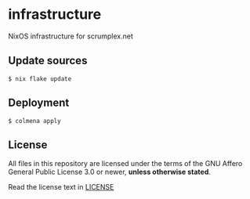 # infrastructure

NixOS infrastructure for scrumplex.net

## Update sources
```
$ nix flake update
```

## Deployment
```
$ colmena apply
```

## License
All files in this repository are licensed under the terms of the GNU Affero General Public License 3.0 or newer, **unless otherwise stated**.

Read the license text in [LICENSE](LICENSE)

